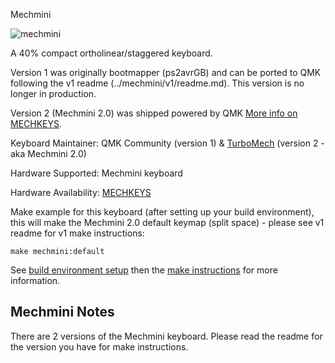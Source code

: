 Mechmini

![mechmini](https://cdn.shopify.com/s/files/1/1697/5323/products/20495451_468333093530388_1648547540_o_grande.jpg?v=1510792821)

A 40% compact ortholinear/staggered keyboard. 

Version 1 was originally bootmapper (ps2avrGB) and can be ported to QMK following the v1 readme (../mechmini/v1/readme.md).  This version is no longer in production.  

Version 2 (Mechmini 2.0) was shipped powered by QMK [More info on MECHKEYS](https://mechkeys.ca).

Keyboard Maintainer: QMK Community (version 1) & [TurboMech](https://github.com/TurboMech) (version 2 - aka Mechmini 2.0)

Hardware Supported: Mechmini keyboard

Hardware Availability: [MECHKEYS](https://mechkeys.ca/collections/keyboards/products/mechmini-2-0)

Make example for this keyboard (after setting up your build environment), this will make the Mechmini 2.0 default keymap (split space) - please see v1 readme for v1 make instructions:

    make mechmini:default

See [build environment setup](https://docs.qmk.fm/build_environment_setup.html) then the [make instructions](https://docs.qmk.fm/make_instructions.html) for more information.

## Mechmini Notes

There are 2 versions of the Mechmini keyboard.  Please read the readme for the version you have for make instructions.


